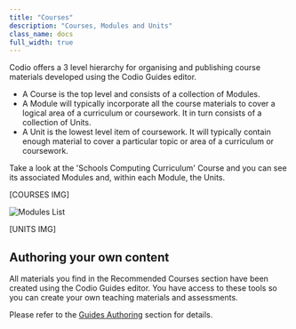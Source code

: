 ```yaml
---
title: "Courses"
description: "Courses, Modules and Units"
class_name: docs
full_width: true
---
```


Codio offers a 3 level hierarchy for organising and publishing course materials developed using the Codio Guides editor. 

- A Course is the top level and consists of a collection of Modules.
- A Module will typically incorporate all the course materials to cover a logical area of a curriculum or coursework. It in turn consists of a collection of Units.
- A Unit is the lowest level item of coursework. It will typically contain enough material to cover a particular topic or area of a curriculum or coursework.

Take a look at the 'Schools Computing Curriculum' Course and you can see its associated Modules and, within each Module, the Units. 

[COURSES IMG]

![Modules List](/img/docs/module_list.png)

[UNITS IMG]

## Authoring your own content
All materials you find in the Recommended Courses section have been created using the Codio Guides editor. You have access to these tools so you can create your own teaching materials and assessments.

Please refer to the [Guides Authoring](/docs/tuts/author) section for details.



